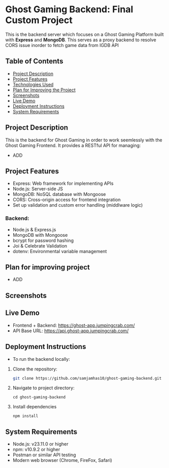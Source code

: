 # Ghost Gaming Backend: Final Custom Project

This is the backend server which focuses on a Ghost Gaming Platform built with **Express** and **MongoDB**. This serves as a proxy backend to resolve CORS issue inorder to fetch game data from IGDB API

## Table of Contents

- [Project Description](#project-description)
- [Project Features](#project-features)
- [Technologies Used](#technologies-used)
- [Plan for Improving the Project](#plan-for-improving-the-project)
- [Screenshots](#screenshots)
- [Live Demo](#live-demo)
- [Deployment Instructions](#deployment-instructions)
- [System Requirements](#system-requirements)

## Project Description

This is the backend for Ghost Gaming in order to work seemlessly with the Ghost Gaming Frontend. It provides a RESTful API for managing:

- ADD

## Project Features

- Express: Web framework for implementing APIs
- Node.js: Server-side JS
- MongoDB: NoSQL database with Mongoose
- CORS: Cross-origin access for frontend integration
- Set up validation and custom error handling (middlware logic)

### Backend:

- Node.js & Express.js
- MongoDB with Mongoose
- bcrypt for password hashing
- Joi & Celebrate Validation
- dotenv: Environmental variable management

## Plan for improving project

- ADD

## Screenshots

## Live Demo

- Frontend + Backend: https://ghost-app.jumpingcrab.com/
- API Base URL: https://api.ghost-app.jumpingcrab.com/

## Deployment Instructions

- To run the backend locally:

1. Clone the repository:

   ```bash
   git clone https://github.com/samjamhas10/ghost-gaming-backend.git
   ```

2. Navigate to project directory:

   `cd ghost-gaming-backend`

3. Install dependencies

   `npm install`

## System Requirements

- Node.js: v23.11.0 or higher
- npm: v10.9.2 or higher
- Postman or similar API testing
- Modern web browser (Chrome, FireFox, Safari)

